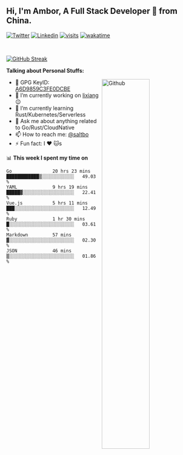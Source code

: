 ## Hi, I'm Ambor, A Full Stack Developer 🚀 from China.

[![Twitter](https://img.shields.io/badge/-saltbo-1ca0f1?style=flat&logo=twitter&logoColor=white)](https://twitter.com/rdsaltbo)
[![Linkedin](https://img.shields.io/badge/-saltbo-blue?style=flat&logo=Linkedin&logoColor=white)](https://www.linkedin.com/in/saltbo/)
[![visits](https://visitor.vercel.app/page/saltbo?color=light-green)](https://github.com/saltbo/)
[![wakatime](https://wakatime.com/badge/user/f82b1c77-faab-48cd-aef5-a12c0aff104b.svg)](https://wakatime.com/@f82b1c77-faab-48cd-aef5-a12c0aff104b)

&nbsp;  

[![GitHub Streak](http://github-readme-streak-stats.herokuapp.com?user=saltbo&hide_border=true&date_format=M%20j%5B%2C%20Y%5D)](https://git.io/streak-stats)

**Talking about Personal Stuffs:**
<!-- Any image aligned to the right. Beware the width  -->
<img width="50%" align="right" alt="Github" src="https://raw.githubusercontent.com/saltbo/saltbo/master/images/git-header.svg" />

- 🤘 GPG KeyID: [A6D9859C3FE0DCBE](https://saltbo.cn/pgp_keys.asc)
- 🔭 I’m currently working on [lixiang](https://www.lixiang.com/) :wink:
- 🌱 I’m currently learning Rust/Kubernetes/Serverless
- 💬 Ask me about anything related to Go/Rust/CloudNative
- 📫 How to reach me: [@saltbo](https://t.me/saltbo)
- ⚡ Fun fact: I :heart: :cat:s


📊 **This week I spent my time on**
<!--START_SECTION:waka-->

```text
Go               20 hrs 23 mins  ████████████▒░░░░░░░░░░░░   49.03 %
YAML             9 hrs 19 mins   █████▓░░░░░░░░░░░░░░░░░░░   22.41 %
Vue.js           5 hrs 11 mins   ███░░░░░░░░░░░░░░░░░░░░░░   12.49 %
Ruby             1 hr 30 mins    █░░░░░░░░░░░░░░░░░░░░░░░░   03.61 %
Markdown         57 mins         ▓░░░░░░░░░░░░░░░░░░░░░░░░   02.30 %
JSON             46 mins         ▒░░░░░░░░░░░░░░░░░░░░░░░░   01.86 %
```

<!--END_SECTION:waka-->
